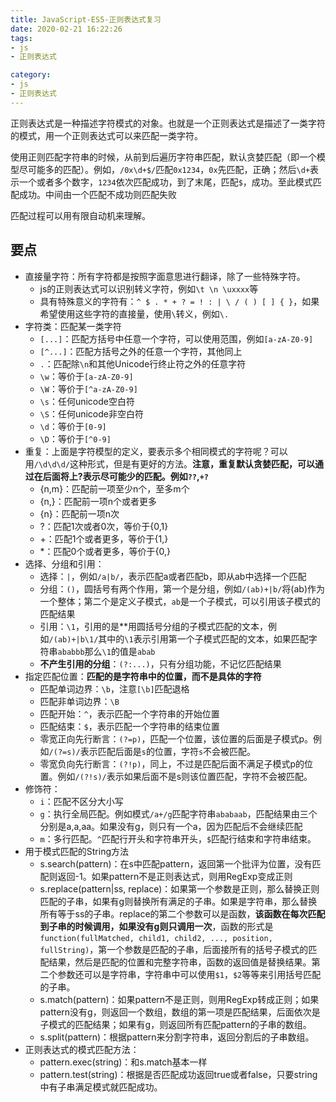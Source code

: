 ```yaml
---
title: JavaScript-ES5-正则表达式复习
date: 2020-02-21 16:22:26
tags:
- js
- 正则表达式

category:
- js
- 正则表达式
---
```

正则表达式是一种描述字符模式的对象。也就是一个正则表达式是描述了一类字符的模式，用一个正则表达式可以来匹配一类字符。

使用正则匹配字符串的时候，从前到后遍历字符串匹配，默认贪婪匹配（即一个模型尽可能多的匹配）。例如，`/0x\d+$/`匹配`0x1234`，`0x`先匹配，正确；然后`\d+`表示一个或者多个数字，`1234`依次匹配成功，到了末尾，匹配`$`，成功。至此模式匹配成功。中间由一个匹配不成功则匹配失败

匹配过程可以用有限自动机来理解。

## 要点
* 直接量字符：所有字符都是按照字面意思进行翻译，除了一些特殊字符。
  * js的正则表达式可以识别转义字符，例如`\t \n \uxxxx`等
  * 具有特殊意义的字符有：`^ $ . * + ? = ! : | \ / ( ) [ ] { }`，如果希望使用这些字符的直接量，使用`\`转义，例如`\.`
* 字符类：匹配某一类字符
  * `[...]`：匹配方括号中任意一个字符，可以使用范围，例如`[a-zA-Z0-9]`
  * `[^...]`：匹配方括号之外的任意一个字符，其他同上
  * `.`：匹配除`\n`和其他Unicode行终止符之外的任意字符
  * `\w`：等价于`[a-zA-Z0-9]`
  * `\W`：等价于`[^a-zA-Z0-9]`
  * `\s`：任何unicode空白符
  * `\S`：任何unicode非空白符
  * `\d`：等价于`[0-9]`
  * `\D`：等价于`[^0-9]`
* 重复：上面是字符模型的定义，要表示多个相同模式的字符呢？可以用`/\d\d\d/`这种形式，但是有更好的方法。**注意，重复默认贪婪匹配，可以通过在后面将上?表示尽可能少的匹配。例如`??`,`+?`**
  * {n,m}：匹配前一项至少n个，至多m个
  * {n,}：匹配前一项n个或者更多
  * {n}：匹配前一项n次
  * ?：匹配1次或者0次，等价于{0,1}
  * +：匹配1个或者更多，等价于{1,}
  * *：匹配0个或者更多，等价于{0,}
* 选择、分组和引用：
  * 选择：`|`，例如`/a|b/`，表示匹配a或者匹配b，即从ab中选择一个匹配
  * 分组：`()`，圆括号有两个作用，第一个是分组，例如`/(ab)+|b/`将(ab)作为一个整体；第二个是定义子模式，`ab`是一个子模式，可以引用该子模式的匹配结果
  * 引用：`\1`，引用的是**用圆括号分组的子模式匹配的文本，例如`/(ab)+|b\1/`其中的`\1`表示引用第一个子模式匹配的文本，如果匹配字符串`ababbb`那么`\1`的值是`abab`
  * **不产生引用的分组**：`(?:...)`，只有分组功能，不记忆匹配结果
* 指定匹配位置：**匹配的是字符串中的位置，而不是具体的字符**
  * 匹配单词边界：`\b`，注意`[\b]`匹配退格
  * 匹配非单词边界：`\B`
  * 匹配开始：`^`，表示匹配一个字符串的开始位置
  * 匹配结束：`$`，表示匹配一个字符串的结束位置
  * 零宽正向先行断言：`(?=p)`，匹配一个位置，该位置的后面是子模式p。例如`/(?=s)/`表示匹配后面是`s`的位置，字符`s`不会被匹配。
  * 零宽负向先行断言：`(?!p)`，同上，不过是匹配后面不满足子模式p的位置。例如`/(?!s)/`表示如果后面不是s则该位置匹配，字符不会被匹配。
* 修饰符：
  * `i`：匹配不区分大小写
  * `g`：执行全局匹配。例如模式`/a+/g`匹配字符串`ababaab`，匹配结果由三个分别是a,a,aa。如果没有g，则只有一个a，因为匹配后不会继续匹配
  * `m`：多行匹配。`^`匹配行开头和字符串开头，`$`匹配行结束和字符串结束。
* 用于模式匹配的String方法
  * s.search(pattern)：在s中匹配pattern，返回第一个批评为位置，没有匹配则返回-1。如果pattern不是正则表达式，则用RegExp变成正则
  * s.replace(pattern|ss, replace)：如果第一个参数是正则，那么替换正则匹配的子串，如果有g则替换所有满足的子串。如果是字符串，那么替换所有等于ss的子串。replace的第二个参数可以是函数，**该函数在每次匹配到子串的时候调用，如果没有g则只调用一次**，函数的形式是`function(fullMatched, child1, child2, ..., position, fullString)`，第一个参数是匹配的子串，后面接所有的括号子模式的匹配结果，然后是匹配的位置和完整字符串，函数的返回值是替换结果。第二个参数还可以是字符串，字符串中可以使用`$1`，`$2`等等来引用括号匹配的子串。
  * s.match(pattern)：如果pattern不是正则，则用RegExp转成正则；如果pattern没有g，则返回一个数组，数组的第一项是匹配结果，后面依次是子模式的匹配结果；如果有g，则返回所有匹配pattern的子串的数组。
  * s.split(pattern)：根据pattern来分割字符串，返回分割后的子串数组。
* 正则表达式的模式匹配方法：
  * pattern.exec(string)：和s.match基本一样
  * pattern.test(string)：根据是否匹配成功返回true或者false，只要string中有子串满足模式就匹配成功。
  